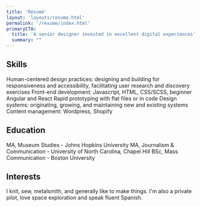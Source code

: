 ```yaml
---
title: 'Résumé'
layout: 'layouts/resume.html'
permalink: '/resume/index.html'
primaryCTA:
  title: 'A senior designer invested in excellent digital experiences'
  summary: ""
---
```




## Skills
Human-centered design practices: designing and building for responsiveness and accessibility, facilitating user research and discovery exercises
Front-end development: Javascript, HTML, CSS/SCSS, beginner Angular and React
Rapid prototyping with flat files or in code
Design systems: originating, growing, and maintaining new and existing systems
Content management: Wordpress, Shopify

## Education
MA, Museum Studies - Johns Hopkins University
MA, Journalism & Communication - University of North Carolina, Chapel Hill
BSc, Mass Communication - Boston University

## Interests
I knit, sew, metalsmith, and generally like to make things. I'm also a private pilot, love space exploration and speak fluent Spanish.
